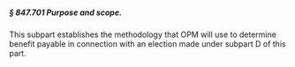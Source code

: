 ##### § 847.701 Purpose and scope. #####

This subpart establishes the methodology that OPM will use to determine benefit payable in connection with an election made under subpart D of this part.